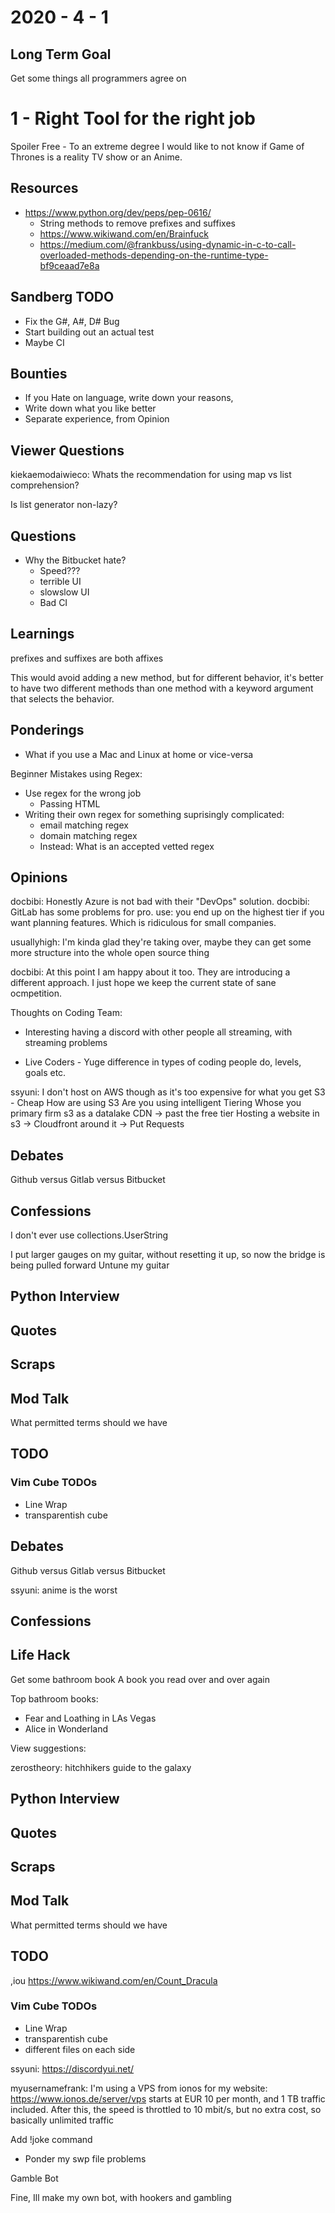 # 2020 - 4 - 1

## Long Term Goal

Get some things all programmers agree on
# 1 - Right Tool for the right job

Spoiler Free - To an extreme degree
I would like to not know if Game of Thrones is a reality TV show or an Anime.

## Resources

- <https://www.python.org/dev/peps/pep-0616/>
  - String methods to remove prefixes and suffixes
  - <https://www.wikiwand.com/en/Brainfuck>
  - <https://medium.com/@frankbuss/using-dynamic-in-c-to-call-overloaded-methods-depending-on-the-runtime-type-bf9ceaad7e8a>

## Sandberg TODO

- Fix the G#, A#, D# Bug
- Start building out an actual test
- Maybe CI

## Bounties

- If you Hate on language, write down your reasons,
- Write down what you like better
- Separate experience, from Opinion

## Viewer Questions

kiekaemodaiwieco: Whats the recommendation for using map vs list comprehension?

Is list generator non-lazy?

## Questions

- Why the Bitbucket hate?
  - Speed???
  - terrible UI
  - slowslow  UI
  - Bad CI

## Learnings

prefixes and suffixes are both affixes

This would avoid adding a new method, but for different behavior, it's better to have two different methods than one method with a keyword argument that selects the behavior.

## Ponderings

- What if you use a Mac and Linux at home or vice-versa

Beginner Mistakes using Regex:

- Use regex for the wrong job
  - Passing HTML
- Writing their own regex for something suprisingly complicated:
  - email matching regex
  - domain matching regex
  - Instead: What is an accepted vetted regex

## Opinions

docbibi: Honestly Azure is not bad with their "DevOps" solution.  docbibi:
GitLab has some problems for pro. use: you end up on the highest tier if you
want planning features. Which is ridiculous for small companies.

usuallyhigh: I'm kinda glad they're taking over, maybe they can get some more
structure into the whole open source thing

docbibi: At this point I am happy about it too. They are introducing a different approach. I just hope we keep the current state of sane ocmpetition.

Thoughts on Coding Team:

- Interesting having a discord with other people all streaming, with streaming
  problems

- Live Coders - Yuge difference in types of coding people do, levels, goals
  etc.

ssyuni: I don't host on AWS though as it's too expensive for what you get
S3 - Cheap
How are using S3
Are you using intelligent Tiering
Whose you primary firm
s3 as a datalake
CDN -> past the free tier
Hosting a website in s3 -> Cloudfront around it
  -> Put Requests

## Debates

Github versus Gitlab versus Bitbucket

## Confessions

I don't ever use collections.UserString

I put larger gauges on my guitar, without resetting it up,
so now the bridge is being pulled forward
Untune my guitar

## Python Interview

## Quotes

## Scraps

## Mod Talk

What permitted terms should we have

## TODO

### Vim Cube TODOs

- Line Wrap
- transparentish cube

## Debates

Github versus Gitlab versus Bitbucket

ssyuni: anime is the worst

## Confessions

## Life Hack

Get some bathroom book
A book you read over and over again

Top bathroom books:

- Fear and Loathing in LAs Vegas
- Alice in Wonderland

View suggestions:

zerostheory: hitchhikers guide to the galaxy

## Python Interview

## Quotes

## Scraps

## Mod Talk

What permitted terms should we have

## TODO
,iou
https://www.wikiwand.com/en/Count_Dracula

### Vim Cube TODOs

- Line Wrap
- transparentish cube
- different files on each side

ssyuni: https://discordyui.net/

myusernamefrank: I'm using a VPS from ionos for my website: <https://www.ionos.de/server/vps> starts at EUR 10 per month, and 1 TB traffic included. After this, the speed is throttled to 10 mbit/s, but no extra cost, so basically unlimited traffic

Add !joke command

- Ponder my swp file problems

Gamble Bot

Fine, Ill make my own bot, with hookers and gambling
